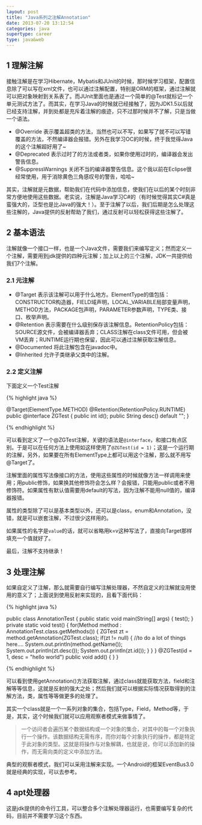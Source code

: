 ```yaml
---
layout: post
title: "Java系列之注解Annotation"
date: 2013-07-20 13:12:54
categories: java
supertype: career
type: java&web
---
```


## 1 理解注解

接触注解是在学习Hibernate，Mybatis和JUnit的时候，那时候学习框架，配置信息除了可以写在xml文件，也可以通过注解配置，特别是ORM的框架，通过注解就可以把对象映射到关系表了。而JUnit里面也是通过一个简单的@Test就标记一个单元测试方法了。而其实，在学习Java的时候就已经接触了，因为JDK1.5以后就已经支持注解，并到处都是充斥着注解的痕迹，只不过那时候并不了解，只是当做一个语法。

- @Override 表示覆盖超类的方法，当然也可以不写，如果写了就不可以写错覆盖的方法，不然编译器会报错。另外在我学习OC的时候，终于我觉得Java的这个注解超好用了~
- @Deprecated 表示过时了的方法或者类，如果你使用过时的，编译器会发出警告信息。
- @SuppressWarnings 关闭不当的编译器警告信息。这个我以前在Eclipse很经常使用，用于消除黄色三角感叹号的警告，哈哈~

其实，注解就是元数据，帮助我们在代码中添加信息，使我们在以后的某个时刻非常方便地使用这些数据。老实说，注解是Java学习C#的（有时候觉得其实C#真是蛮强大的，泛型也是比Java的强大！）。至于注解了以后，我们后期是怎么处理这些注解的，Java提供的反射帮助了我们，通过反射可以轻松获得这些注解了。

## 2 基本语法

注解就像一个接口一样，也是一个Java文件，需要我们来编写定义；然而定义一个注解，需要用到jdk提供的四种元注解；加上以上的三个注解，JDK一共提供给我们7个注解。

### 2.1 元注解

- @Target 表示该注解可以用于什么地方。ElementType的值包括：CONSTRUCTOR构造器，FIELD域声明，LOCAL_VARIABLE局部变量声明，METHOD方法，PACKAGE包声明，PARAMETER参数声明，TYPE类、接口、枚举声明。
- @Retention 表示需要在什么级别保存该注解信息。RetentionPolicy包括：SOURCE源文件，会被编译器丢弃；CLASS注解在class文件可用，但会被VM丢弃；RUNTIME运行期也保留，因此可以通过注解获取注解信息。
- @Documented 将此注解包含在javadoc中。
- @Inherited 允许子类继承父类中的注解。

### 2.2 定义注解

下面定义一个Test注解

{% highlight java %}

@Target(ElementType.METHOD)
@Retention(RetentionPolicy.RUNTIME)
public @interface ZGTest {
	public int id();
	public String desc() default "";
}

{% endhighlight %}

可以看到定义了一个@ZGTest注解，关键的语法是`@interface`，和接口有点区别。于是可以在任何方法上使用如这样使用了`@ZGTest(id = 1)`；这是一个运行期的注解，另外，如果要在所有ElementType上都可以用这个注解，那么就不用写@Target了。

注解里面的属性写法像接口的方法，使用这些属性的时候就像方法一样调用来使用；用public修饰，如果换其他修饰符会怎么样？会报错，只能用public或者不用修饰符。如果属性有默认值需要用default的写法，因为注解不能用null值的，编译器报错。

属性的类型除了可以是基本类型以外，还可以是class，enum和Annotation，没错，就是可以嵌套注解，不过很少这样用的。

如果属性的名字是`value`的话，就可以省略用k=v这种写法了，直接向Target那样填充一个值就好了。

最后，注解不支持继承！

## 3 处理注解

如果自定义了注解，那么就需要自行编写注解处理器，不然自定义的注解就没用使用的意义了；上面说到使用反射来实现的，且看下面代码：

{% highlight java %}

public class AnnotationTest {
	public static void main(String[] args) {
		test();
	}
	private static void test() {
		for(Method method : AnnotationTest.class.getMethods()) {
			ZGTest zt = method.getAnnotation(ZGTest.class);
			if(zt != null) {
				//to do a lot of things here....
				System.out.println(method.getName());
				System.out.println(zt.desc());
				System.out.println(zt.id());
			}
		}
	}
	@ZGTest(id = 1, desc = "hello world")
	public void add() {
	}
}

{% endhighlight %}

可以看到使用getAnnotation()方法获取注解，通过class就能获取方法，field和注解等等信息，这就是反射的强大之处；然后我们就可以根据实际情况获取得到的注解方法，类，属性等等做更多的处理了。

其实一个class就是一个一系列对象的集合，包括Type，Field，Method等，于是，其实，这个时候我们就可以应用观察者模式来做事情了。

>一个访问者会遍历某个数据结构或一个对象的集合，对其中的每一个对象执行一个操作。该数据结构无需有序，而你对每个对象执行的操作，都是特定于此对象的类型。这就是将操作与对象解耦，也就是说，你可以添加新的操作，而无需向类的定义中添加方法。

典型的观察者模式，我们可以采用注解来实现。一个Android的框架EventBus3.0就是经典的实现，可以去参考。

## 4 apt处理器

这是jdk提供的命令行工具，可以整合多个注解处理器运行，也需要编写复杂的代码，目前并不需要学习这个东西。